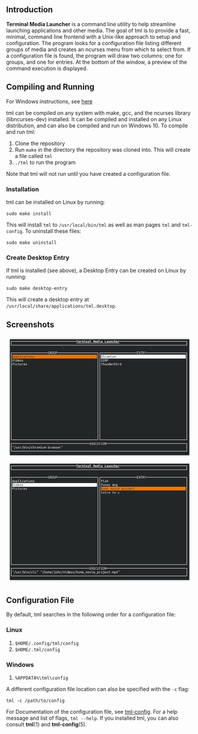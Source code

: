## Introduction

**Terminal Media Launcher** is a command line utility to help streamline launching applications and other media. The goal of tml is to provide a fast, minimal, command line frontend with a Unix-like approach to setup and configuration. The program looks for a configuration file listing different groups of media and creates an ncurses menu from which to select from. If a configuration file is found, the program will draw two columns: one for groups, and one for entries. At the bottom of the window, a preview of the command execution is displayed.

## Compiling and Running

For Windows instructions, see [here](windows_compile_instructions.md)

tml can be compiled on any system with make, gcc, and the ncurses library (libncurses-dev) installed. It can be compiled and installed on any Linux distribution, and can also be compiled and run on Windows 10. To compile and run tml:

1. Clone the repository
2. Run `make` in the directory the repository was cloned into. This will create a file called `tml`
3. `./tml` to run the program

Note that tml will not run until you have created a configuration file.

### Installation

tml can be installed on Linux by running:

```
sudo make install
```

This will install `tml` to `/usr/local/bin/tml` as well as man pages `tml` and `tml-config`.
To uninstall these files:

```
sudo make uninstall
```

### Create Desktop Entry

If tml is installed (see above), a Desktop Entry can be created on Linux by running:

```
sudo make desktop-entry
```

This will create a desktop entry at `/usr/local/share/applications/tml.desktop`.

## Screenshots

![screenshot 1](screenshot1.png)
![screenshot 2](screenshot2.png)

## Configuration File

By default, tml searches in the following order for a configuration file:

### Linux

1. `$HOME/.config/tml/config`
2. `$HOME/.tml/config`

### Windows

1. `%APPDATA%\tml\config`

A different configuration file location can also be specified with the `-c` flag:

```
tml -c /path/to/config
```

For Documentation of the configuration file, see [tml-config](tml-config.md).
For a help message and list of flags, `tml --help`.
If you installed tml, you can also consult **tml**(1) and **tml-config**(5).
